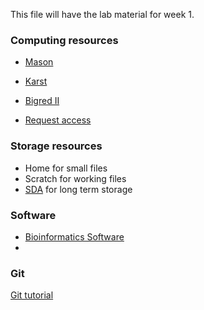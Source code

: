 This file will have the lab material for week 1.
### Computing resources

  * [Mason](https://kb.iu.edu/d/bbhh)
  * [Karst](https://kb.iu.edu/d/bezu)
  * [Bigred II](https://kb.iu.edu/d/bcqt)

  * [Request access](https://access.iu.edu/Accounts/Create)


### Storage resources

  * Home for small files
  * Scratch for working files
  * [SDA](https://kb.iu.edu/d/aiyi) for long term storage


### Software

  * [Bioinformatics Software](https://kb.iu.edu/d/alei)
  *

### Git

[Git tutorial](git.md)
